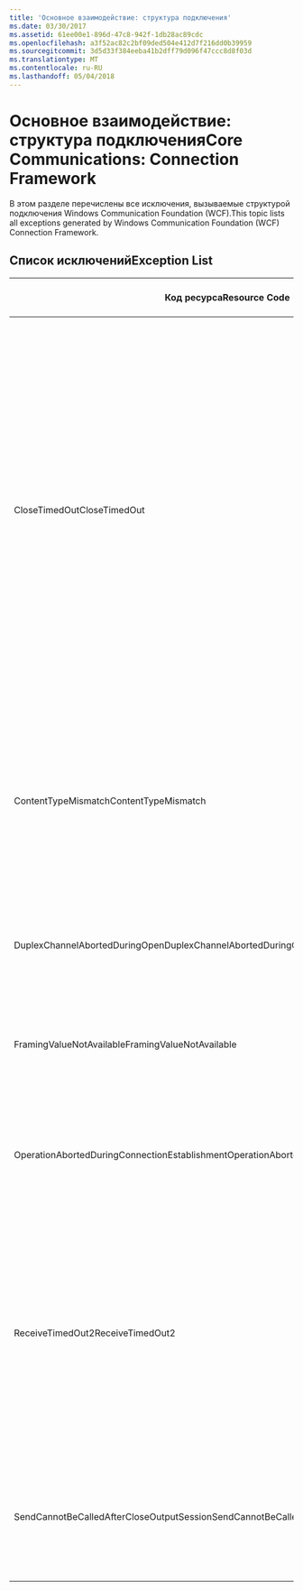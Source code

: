 ```yaml
---
title: 'Основное взаимодействие: структура подключения'
ms.date: 03/30/2017
ms.assetid: 61ee00e1-896d-47c8-942f-1db28ac89cdc
ms.openlocfilehash: a3f52ac82c2bf09ded504e412d7f216dd0b39959
ms.sourcegitcommit: 3d5d33f384eeba41b2dff79d096f47ccc8d8f03d
ms.translationtype: MT
ms.contentlocale: ru-RU
ms.lasthandoff: 05/04/2018
---
```

# <a name="core-communications-connection-framework"></a><span data-ttu-id="4c996-102">Основное взаимодействие: структура подключения</span><span class="sxs-lookup"><span data-stu-id="4c996-102">Core Communications: Connection Framework</span></span>
<span data-ttu-id="4c996-103">В этом разделе перечислены все исключения, вызываемые структурой подключения Windows Communication Foundation (WCF).</span><span class="sxs-lookup"><span data-stu-id="4c996-103">This topic lists all exceptions generated by Windows Communication Foundation (WCF) Connection Framework.</span></span>  
  
## <a name="exception-list"></a><span data-ttu-id="4c996-104">Список исключений</span><span class="sxs-lookup"><span data-stu-id="4c996-104">Exception List</span></span>  
  
|<span data-ttu-id="4c996-105">Код ресурса</span><span class="sxs-lookup"><span data-stu-id="4c996-105">Resource Code</span></span>|<span data-ttu-id="4c996-106">Строка ресурса</span><span class="sxs-lookup"><span data-stu-id="4c996-106">Resource String</span></span>|  
|-------------------|---------------------|  
|<span data-ttu-id="4c996-107">CloseTimedOut</span><span class="sxs-lookup"><span data-stu-id="4c996-107">CloseTimedOut</span></span>|<span data-ttu-id="4c996-108">Срок ожидания метода Close истек по прошествии заданного времени.</span><span class="sxs-lookup"><span data-stu-id="4c996-108">The Close method timed out after the specified time.</span></span> <span data-ttu-id="4c996-109">Увеличьте время ожидания, передаваемое вызову метода Close, или увеличьте значение CloseTimeout в привязке.</span><span class="sxs-lookup"><span data-stu-id="4c996-109">Increase the timeout value that is passed to the call to Close or increase the CloseTimeout value on the binding.</span></span> <span data-ttu-id="4c996-110">Возможно, выделенное для этой операции время было частью более длительного времени ожидания.</span><span class="sxs-lookup"><span data-stu-id="4c996-110">The time allotted to this operation may have been a portion of a longer timeout.</span></span>|  
|<span data-ttu-id="4c996-111">ContentTypeMismatch</span><span class="sxs-lookup"><span data-stu-id="4c996-111">ContentTypeMismatch</span></span>|<span data-ttu-id="4c996-112">Указанный тип контента был отправлен службе, которая ожидала указанный.</span><span class="sxs-lookup"><span data-stu-id="4c996-112">The specified content type was sent to a service that was expecting the specified.</span></span> <span data-ttu-id="4c996-113">Возможно несоответствие привязок клиента и службы.</span><span class="sxs-lookup"><span data-stu-id="4c996-113">The client and service bindings may be mismatched.</span></span>|  
|<span data-ttu-id="4c996-114">DuplexChannelAbortedDuringOpen</span><span class="sxs-lookup"><span data-stu-id="4c996-114">DuplexChannelAbortedDuringOpen</span></span>|<span data-ttu-id="4c996-115">Дуплексный канал к указанному был закрыт во время процесса Open.</span><span class="sxs-lookup"><span data-stu-id="4c996-115">The duplex channel to the specified terminated during the Open process.</span></span>|  
|<span data-ttu-id="4c996-116">FramingValueNotAvailable</span><span class="sxs-lookup"><span data-stu-id="4c996-116">FramingValueNotAvailable</span></span>|<span data-ttu-id="4c996-117">Доступ к значению невозможен, так как оно не было полностью декодировано.</span><span class="sxs-lookup"><span data-stu-id="4c996-117">The value cannot be accessed because it is not fully decoded.</span></span>|  
|<span data-ttu-id="4c996-118">OperationAbortedDuringConnectionEstablishment</span><span class="sxs-lookup"><span data-stu-id="4c996-118">OperationAbortedDuringConnectionEstablishment</span></span>|<span data-ttu-id="4c996-119">Операция была прервана во время установления подключения к указанному.</span><span class="sxs-lookup"><span data-stu-id="4c996-119">The operation was terminated while establishing a connection to the specified.</span></span>|  
|<span data-ttu-id="4c996-120">ReceiveTimedOut2</span><span class="sxs-lookup"><span data-stu-id="4c996-120">ReceiveTimedOut2</span></span>|<span data-ttu-id="4c996-121">Срок ожидания операции получения истек по прошествии заданного времени.</span><span class="sxs-lookup"><span data-stu-id="4c996-121">The receive operation has timed out after the specified time.</span></span> <span data-ttu-id="4c996-122">Возможно, выделенное для этой операции время было частью более длительного времени ожидания.</span><span class="sxs-lookup"><span data-stu-id="4c996-122">The time allotted to this operation may have been a portion of a longer timeout.</span></span>|  
|<span data-ttu-id="4c996-123">SendCannotBeCalledAfterCloseOutputSession</span><span class="sxs-lookup"><span data-stu-id="4c996-123">SendCannotBeCalledAfterCloseOutputSession</span></span>|<span data-ttu-id="4c996-124">Отправка сообщений по каналу после вызова метода CloseOutputSession невозможна.</span><span class="sxs-lookup"><span data-stu-id="4c996-124">You cannot send messages on a channel after CloseOutputSession has been called.</span></span>|
